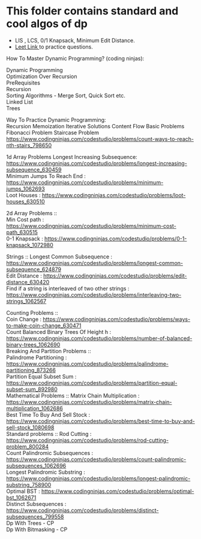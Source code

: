 # This folder contains standard and cool algos of dp 
* LIS , LCS, 0/1 Knapsack, Minimum Edit Distance.
* <a href = "https://leetcode.com/tag/dynamic-programming/">Leet Link </a>to practice questions.

How To Master Dynamic Programming? (coding ninjas): </br>

Dynamic Programming </br>
Optimization Over Recursion </br>
PreRequisites </br>
Recursion </br>
Sorting Algorithms - Merge Sort, Quick Sort etc.  </br>
Linked List </br>
Trees </br>

Way To Practice Dynamic Programming: </br>
Recursion
Memoization
Iterative Solutions
Content Flow
Basic Problems 
Fibonacci Problem
Staircase Problem
https://www.codingninjas.com/codestudio/problems/count-ways-to-reach-nth-stairs_798650

1d Array Problems
Longest Increasing Subsequence:
https://www.codingninjas.com/codestudio/problems/longest-increasing-subsequence_630459  </br>
Minimum Jumps To Reach End : 
https://www.codingninjas.com/codestudio/problems/minimum-jumps_1062693 </br>
Loot Houses : 
https://www.codingninjas.com/codestudio/problems/loot-houses_630510 </br>

2d Array Problems  :: </br>
Min Cost path : 
https://www.codingninjas.com/codestudio/problems/minimum-cost-path_630515 </br>
0-1 Knapsack : 
https://www.codingninjas.com/codestudio/problems/0-1-knapsack_1072980 </br>

Strings ::
Longest Common Subsequence : 
https://www.codingninjas.com/codestudio/problems/longest-common-subsequence_624879 </br>
Edit Distance : 
https://www.codingninjas.com/codestudio/problems/edit-distance_630420 </br>
Find if a string is interleaved of two other strings : 
https://www.codingninjas.com/codestudio/problems/interleaving-two-strings_1062567 </br>

Counting Problems :: </br>
Coin Change : 
https://www.codingninjas.com/codestudio/problems/ways-to-make-coin-change_630471 </br>
Count Balanced Binary Trees Of Height h : 
https://www.codingninjas.com/codestudio/problems/number-of-balanced-binary-trees_1062690 </br>
Breaking And Partition Problems :: </br>
Palindrome Partitioning : 
https://www.codingninjas.com/codestudio/problems/palindrome-partitioning_873266 </br>
Partition Equal Subset Sum :  
https://www.codingninjas.com/codestudio/problems/partition-equal-subset-sum_892980 </br>
Mathematical Problems ::
Matrix Chain Multiplication : 
https://www.codingninjas.com/codestudio/problems/matrix-chain-multiplication_1062686 </br>
Best Time To Buy And Sell Stock : 
https://www.codingninjas.com/codestudio/problems/best-time-to-buy-and-sell-stock_1080698 </br>
Standard problems ::
Rod Cutting : 
https://www.codingninjas.com/codestudio/problems/rod-cutting-problem_800284 </br>
Count Palindromic Subsequences : 
https://www.codingninjas.com/codestudio/problems/count-palindromic-subsequences_1062696 </br>
Longest Palindromic Substring : 
https://www.codingninjas.com/codestudio/problems/longest-palindromic-substring_758900 </br>
Optimal BST : 
https://www.codingninjas.com/codestudio/problems/optimal-bst_1062671 </br>
Distinct Subsequences : 
https://www.codingninjas.com/codestudio/problems/distinct-subsequences_799558 </br>
Dp With Trees - CP  </br>
Dp With Bitmasking - CP

